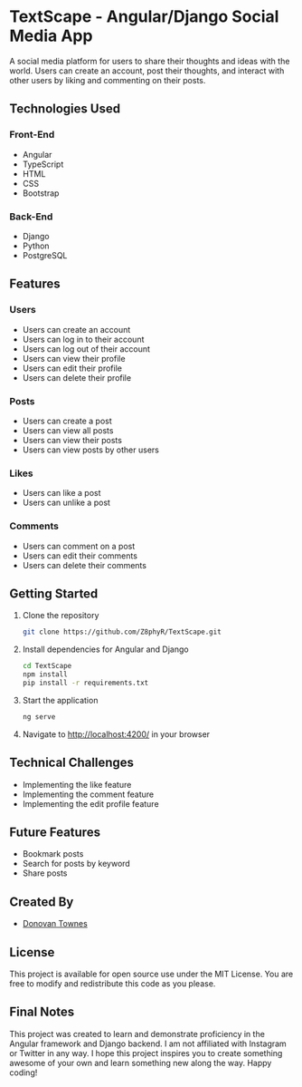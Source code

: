 # TextScape - Angular/Django Social Media App

A social media platform for users to share their thoughts and ideas with the world. Users can create an account, post their thoughts, and interact with other users by liking and commenting on their posts.

## Technologies Used

### Front-End

* Angular
* TypeScript
* HTML
* CSS
* Bootstrap

### Back-End

* Django
* Python
* PostgreSQL

## Features

### Users

* Users can create an account
* Users can log in to their account
* Users can log out of their account
* Users can view their profile
* Users can edit their profile
* Users can delete their profile

### Posts

* Users can create a post
* Users can view all posts
* Users can view their posts
* Users can view posts by other users

### Likes

* Users can like a post
* Users can unlike a post

### Comments

* Users can comment on a post
* Users can edit their comments
* Users can delete their comments

## Getting Started

1. Clone the repository

    ```bash
    git clone https://github.com/Z8phyR/TextScape.git
    ```

2. Install dependencies for Angular and Django

    ```bash
    cd TextScape
    npm install
    pip install -r requirements.txt
    ```

3. Start the application

    ```bash
    ng serve
    ```

4. Navigate to <http://localhost:4200/> in your browser

## Technical Challenges

* Implementing the like feature
* Implementing the comment feature
* Implementing the edit profile feature

## Future Features

* Bookmark posts
* Search for posts by keyword
* Share posts

## Created By

* [Donovan Townes](https://discord.gg/yGsBGQAC49)

## License

This project is available for open source use under the MIT License. You are free to modify and redistribute this code as you please.

## Final Notes

This project was created to learn and demonstrate proficiency in the Angular framework and Django backend. I am not affiliated with Instagram or Twitter in any way.
I hope this project inspires you to create something awesome of your own and learn something new along the way. Happy coding!
